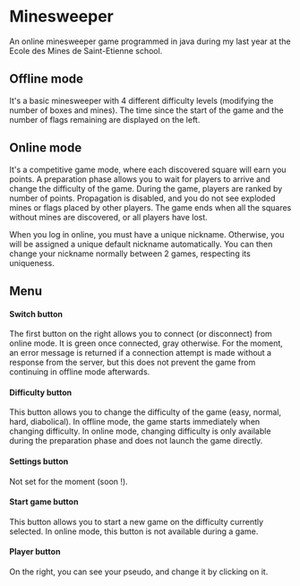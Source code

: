 # Minesweeper
An online minesweeper game programmed in java during my last year at the Ecole des Mines de Saint-Etienne school.

## Offline mode

It's a basic minesweeper with 4 different difficulty levels (modifying the number of boxes and mines).
The time since the start of the game and the number of flags remaining are displayed on the left.

## Online mode

It's a competitive game mode, where each discovered square will earn you points.
A preparation phase allows you to wait for players to arrive and change the difficulty of the game.
During the game, players are ranked by number of points.
Propagation is disabled, and you do not see exploded mines or flags placed by other players.
The game ends when all the squares without mines are discovered, or all players have lost.

When you log in online, you must have a unique nickname.
Otherwise, you will be assigned a unique default nickname automatically.
You can then change your nickname normally between 2 games, respecting its uniqueness.

## Menu

#### Switch button

The first button on the right allows you to connect (or disconnect) from online mode.
It is green once connected, gray otherwise.
For the moment, an error message is returned if a connection attempt is made without a response from the server, but this does not prevent the game from continuing in offline mode afterwards.

#### Difficulty button

This button allows you to change the difficulty of the game (easy, normal, hard, diabolical).
In offline mode, the game starts immediately when changing difficulty.
In online mode, changing difficulty is only available during the preparation phase and does not launch the game directly.

#### Settings button

Not set for the moment (soon !).

#### Start game button

This button allows you to start a new game on the difficulty currently selected.
In online mode, this button is not available during a game.

#### Player button
    
On the right, you can see your pseudo, and change it by clicking on it.


